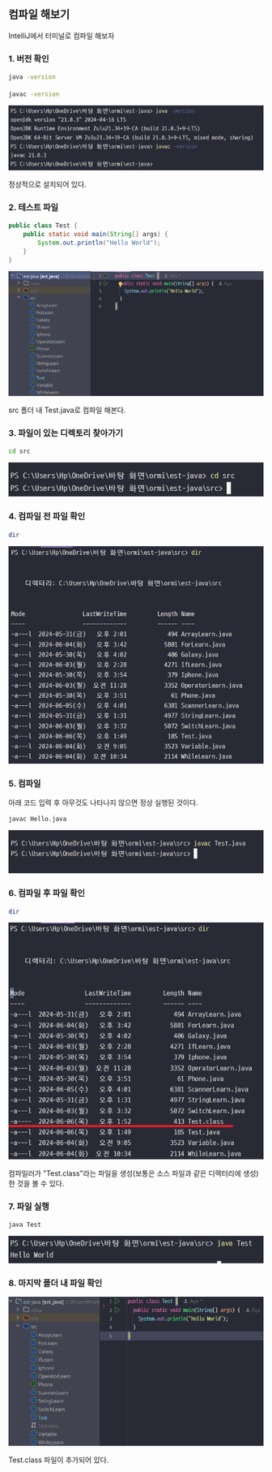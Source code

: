 ## 컴파일 해보기

IntelliJ에서 터미널로 컴파일 해보자

### 1. 버전 확인

```bash
java -version

javac -version
```

![버전확인](img/java_terminal_compile/1.png)

정상적으로 설치되어 있다.

### 2. 테스트 파일

```java
public class Test {
	public static void main(String[] args) {
		System.out.println("Hello World");
	}
}
```

![테스트 파일 생성](img/java_terminal_compile/2.png)

src 폴더 내 Test.java로 컴파일 해본다.

### 3. 파일이 있는 디렉토리 찾아가기

```bash
cd src
```

![파일 찾아가기](img/java_terminal_compile/3.png)

### 4. 컴파일 전 파일 확인

```bash
dir
```

![파일 확인](img/java_terminal_compile/4.png)

### 5. 컴파일

아래 코드 입력 후 아무것도 나타나지 않으면 정상 실행된 것이다.

```bash
javac Hello.java
```

![컴파일](img/java_terminal_compile/5.png)

### 6. 컴파일 후 파일 확인

```bash
dir
```

![컴파일 후 파일 확인](img/java_terminal_compile/6.png)

컴파일러가 "Test.class"라는 파일을 생성(보통은 소스 파일과 같은 디렉터리에 생성)한 것을 볼 수 있다.

### 7. 파일 실행

```bash
java Test
```

![파일 실행](img/java_terminal_compile/7.png)

### 8. 마지막 폴더 내 파일 확인

![파일 확인](img/java_terminal_compile/8.png)

Test.class 파일이 추가되어 있다.